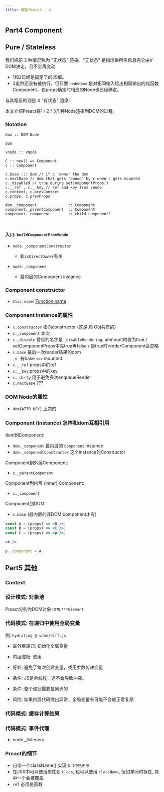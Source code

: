 ```yaml
---
title: 解剖Preact - 4
---
```




## Part4 Component

## Pure / Stateless

我们把前 3 种情况称为 "无状态" 渲染。"无状态" 是指渲染所需信息完全由V-DOM决定，且不会再变动:

- 1和2已经是固定了的JS值。
- 3虽然还没有被执行，但只要 `nodeName` 是对相同输入给出相同输出的纯函数Component，在props确定时相应的Node也已经确定。

与其相反的则是 4 "有状态" 渲染:

本文介绍Preact将1 / 2 / 3几种Node渲染到DOM的过程。



### Notation

```
dom :: DOM Node

dom

vnode :: VNode

C :: new() => Component
c :: Component

c.base ::: dom // if c 'owns' the dom
c.nextBase // dom that gets 'owned' by c when c gets mounted
c._disabled // true during setComponentProps()
c.__ref , c.__key // ref and key from vnode
c.context, c.prevContext
c.props, c.prevProps

dom._component              :: Component
component._parentComponent  :: Component
component._component        :: child component?



```




#### 入口: `buildComponentFromVNode`


- `node._componentConstructor`
    - 和`isDirectOwner`有关

- `node._component`
    - 最内层的Component instance

### Component constructor

- `Ctor.name`: [Function.name](https://developer.mozilla.org/en-US/docs/Web/JavaScript/Reference/Global_Objects/Function/name)

### Component instance的属性

- `c.constructor` 指向constructor (这是JS Obj共有的)
- `c._component` 本次
- `c._disable` 曾经的名字是 `_disableRendering`. unmount时置为true / setComponentProps中先true再false / 是true时renderComponent会忽略
- `c.base` 最后一次render结果的dom
    - 有base `<=>` mounted
- `c.__ref` props中的ref
- `c.__key` props中的key
- `c._dirty` 用于避免多次enqueueRender
- `c.nextBase` ???

### DOM Node的属性

- `dom[ATTR_KEY]` 上次的

### Component (instance) 怎样和dom互相引用

dom到Component: 

- `dom._component` 最内层的 `Component` instance
- `dom._componentConstructor` 这个instance的Constructor

Component到外层Component:

- `c._parentComponent`

Component到内层 (inner) Component:

- `c._component`

Component到DOM:

- `c.base` (最内层的非DOM component才有)

```jsx
const A = (props) => <B />;
const B = (props) => <C />;
const C = (props) => <p />;

<A />
```

```js
p._component = A
```

## Part5 其他

### Context

### 设计模式: 对象池

Preact分别为DOM对象 `HTML***Element`


### 代码模式: 在递归中使用全局变量

例: `hydrating @ vdom/diff.js`

- 最外层递归: 初始化全局变量
- 内层递归: 使用

- 好处: 避免了每次创建变量，或用参数传递变量
- 条件: JS是单线程，这不会导致冲突。
- 条件: 整个递归需要是同步的
- 风险: 如果内层代码抛出异常，全局变量有可能不会被正常复原

### 代码模式: 缓存计算结果


### 代码模式: 事件代理

- node._listeners

### Preact的细节

- 自带一个className() 实现 `8.1中已删除`
- 在JSX中可以使用属性名 `class`, 也可以使用 `className`, 但如果同时存在, 其中一个会被覆盖.
- `ref` 必须是函数


